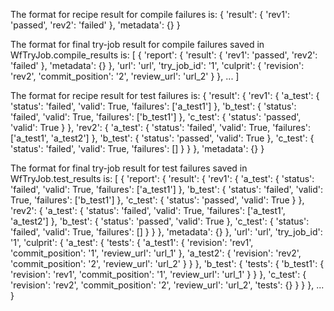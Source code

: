 The format for recipe result for compile failures is:
    {
        'result': {
            'rev1': 'passed',
            'rev2': 'failed'
        },
        'metadata': {}
    }


The format for final try-job result for compile failures saved in WfTryJob.compile_results is:
    [
        {
            'report': {
                'result': {
                    'rev1': 'passed',
                    'rev2': 'failed'
                },
                'metadata': {}
            },
            'url': 'url',
            'try_job_id': '1',
            'culprit': {
                'revision': 'rev2',
                'commit_position': '2',
                'review_url': 'url_2'
            }
        },
        ...
    ]


The format for recipe result for test failures is:
    {
        'result': {
            'rev1': {
                'a_test': {
                    'status': 'failed',
                    'valid': True,
                    'failures': ['a_test1']
                },
                'b_test': {
                    'status': 'failed',
                    'valid': True,
                    'failures': ['b_test1']
                },
                'c_test': {
                    'status': 'passed',
                    'valid': True
                }
            },
            'rev2': {
                'a_test': {
                    'status': 'failed',
                    'valid': True,
                    'failures': ['a_test1', 'a_test2']
                },
                'b_test': {
                    'status': 'passed',
                    'valid': True
                },
                'c_test': {
                    'status': 'failed',
                    'valid': True,
                    'failures': []
                }
            }
        },
        'metadata': {}
    }


The format for final try-job result for test failures saved in WfTryJob.test_results is:
    [
        {
            'report': {
                'result': {
                    'rev1': {
                        'a_test': {
                            'status': 'failed',
                            'valid': True,
                            'failures': ['a_test1']
                        },
                        'b_test': {
                            'status': 'failed',
                            'valid': True,
                            'failures': ['b_test1']
                        },
                        'c_test': {
                            'status': 'passed',
                            'valid': True
                        }
                    },
                    'rev2': {
                        'a_test': {
                            'status': 'failed',
                            'valid': True,
                            'failures': ['a_test1', 'a_test2']
                        },
                        'b_test': {
                            'status': 'passed',
                            'valid': True
                        },
                        'c_test': {
                            'status': 'failed',
                            'valid': True,
                            'failures': []
                        }
                    }
                },
                'metadata': {}
            },
            'url': 'url',
            'try_job_id': '1',
            'culprit': {
                'a_test': {
                    'tests': {
                        'a_test1': {
                          'revision': 'rev1',
                          'commit_position': '1',
                          'review_url': 'url_1'
                        },
                        'a_test2': {
                          'revision': 'rev2',
                          'commit_position': '2',
                          'review_url': 'url_2'
                        }
                    }
                },
                'b_test': {
                    'tests': {
                        'b_test1': {
                          'revision': 'rev1',
                          'commit_position': '1',
                          'review_url': 'url_1'
                        }
                    }
                },
                'c_test': {
                    'revision': 'rev2',
                    'commit_position': '2',
                    'review_url': 'url_2',
                    'tests': {}
                }
            }
        },
        ...
    }
